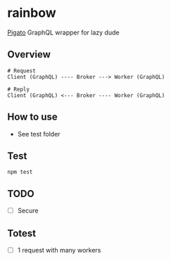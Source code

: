 # rainbow
[Pigato](https://github.com/prdn/pigato) GraphQL wrapper for lazy dude

## Overview
```
# Request
Client (GraphQL) ---- Broker ---> Worker (GraphQL)

# Reply
Client (GraphQL) <--- Broker ---- Worker (GraphQL)
```

## How to use
- See test folder

## Test
```
npm test
```

## TODO
- [ ] Secure

## Totest
- [ ] 1 request with many workers